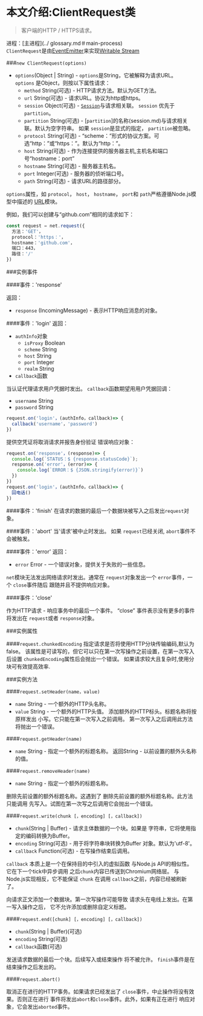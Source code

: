# 本文介绍:ClientRequest类
>客户端的HTTP / HTTPS请求。

进程：[主进程](../ glossary.md＃main-process)     
 `ClientRequest`是由[EventEmitter](https://nodejs.org/api/events.html#events_class_eventemitter)来实现[Writable Stream](https://nodejs.org/api/stream.html#stream_writable_streams)

###`new ClientRequest(options)`

* `options`(Object | String) -  `options`是String，它被解释为请求URL。 `options` 是Object，则按以下属性请求：
  * `method` String(可选) - HTTP请求方法。默认为GET方法。
  * `url` String(可选) - 请求URL。协议为http或https。
  * `session` Object(可选) - [`Session`](session.md)与请求相关联。 `session` 优先于 `partition`。
  * `partition` String(可选) - [`partition`]的名称(session.md)与请求相关联。默认为空字符串。
 如果 `session`是显式的指定， `partition`被忽略。
  * `protocol` String(可选) - “scheme：”形式的协议方案。可选“http：”或“https：”。默认为“http：”。
  * `host` String(可选) - 作为连接提供的服务器主机,主机名和端口号“hostname：port”
  * `hostname` String(可选) - 服务器主机名。
  * `port` Integer(可选) - 服务器的侦听端口号。
  * `path` String(可选) - 请求URL的路径部分。

`options`属性，如 `protocol`， `host`， `hostname`， `port`和 `path`严格遵循Node.js模型中描述的
[URL](https://nodejs.org/api/url.html)模块。

例如，我们可以创建与“github.com”相同的请求如下：

```JavaScript
const request = net.request({
  方法：'GET'，
  protocol：'https：'，
  hostname：'github.com'，
  端口：443，
  路径：'/'
})
```

###实例事件

####事件：'response'

返回：

* `response` (IncomingMessage) - 表示HTTP响应消息的对象。

####事件：'login'
返回：
* `authInfo`对象
  * `isProxy` Boolean
  * `scheme` String
  * `host` String
  * `port` Integer
  * `realm` String
* `callback`函数

当认证代理请求用户凭据时发出。
`callback`函数期望用用户凭据回调：

* `username` String
* `password` String

```JavaScript
request.on('login'，(authInfo，callback)=> {
  callback('username'，'password')
})
```
提供空凭证将取消请求并报告身份验证
错误响应对象：

```JavaScript
request.on('response'，(response)=> {
  console.log(`STATUS：$ {response.statusCode}`);
  response.on('error'，(error)=> {
    console.log(`ERROR：$ {JSON.stringify(error)}`)
  })
})
request.on('login'，(authInfo，callback)=> {
  回电话()
})
```

####事件：'finish'
在请求的数据的最后一个数据块被写入之后发出`request`对象。

####事件：'abort'
当'请求'被中止时发出。 如果 `request`已经关闭, `abort`事件不会被触发。

####事件：'error'
返回：
* `error` Error - 一个错误对象，提供关于失败的一些信息。

`net`模块无法发出网络请求时发出。通常在 `request`对象发出一个 `error`事件，一个 `close`事件随后
跟随并且不提供响应对象。

####事件：'close'

作为HTTP请求 - 响应事务中的最后一个事件。 “close”
事件表示没有更多的事件将发出在 `request`或者
`response`对象。

###实例属性

####`request.chunkedEncoding`
指定请求是否将使用HTTP分块传输编码,默认为false。
该属性是可读写的，但它可以只在第一次写操作之前设置，在第一次写入后设置 `chunkedEncoding`属性后会抛出一个错误。
如果请求较大且复杂时,使用分块可有效提高效率.

###实例方法

####`request.setHeader(name，value)`
* `name` String - 一个额外的HTTP头名称。
* `value` String - 一个额外的HTTP头值。
添加额外的HTTP标头。标题名称将按原样发出
小写。它只能在第一次写入之前调用。
第一次写入之后调用此方法将抛出一个错误。

####`request.getHeader(name)`
* `name` String - 指定一个额外的标题名称。
返回String - 以前设置的额外头名称的值。

####`request.removeHeader(name)`
* `name` String - 指定一个额外的标题名称。

删除先前设置的额外标题名称。这遇到了
删除先前设置的额外标题名称。此方法只能调用
先写入。试图在第一次写之后调用它会抛出一个错误。

####`request.write(chunk [，encoding] [，callback])`
* `chunk`(String | Buffer) - 请求主体数据的一个块。如果是
字符串，它将使用指定的编码转换为Buffer。
* `encoding` String(可选) - 用于将字符串块转换为Buffer
对象。默认为'utf-8'。
* `callback` Function(可选) - 在写操作结束后调用。

`callback` 本质上是一个在保持目的中引入的虚拟函数
与Node.js API的相似性。它在下一个tick中异步调用
之后`chunk`内容已传送到Chromium网络层。
与Node.js实现相反，它不能保证 `chunk`
在调用 `callback`之前，内容已经被刷新了。

向请求正文添加一个数据块。第一次写操作可能导致
请求头在电线上发出。在第一写入操作之后，
它不允许添加或删除自定义标题。

####`request.end([chunk] [，encoding] [，callback])`

* `chunk`(String | Buffer)(可选)
* `encoding` String(可选)
* `callback`函数(可选)

发送请求数据的最后一个块。后续写入或结束操作
将不被允许。 `finish`事件是在结束操作之后发出的。

####`request.abort()`

取消正在进行的HTTP事务。如果请求已经发出了
`close`事件，中止操作将没有效果。否则正在进行
事件将发出`abort`和`close`事件。此外，如果有正在进行
响应对象，它会发出`aborted`事件。